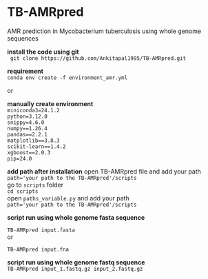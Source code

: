 # TB-AMRpred  <br />
AMR prediction in Mycobacterium tuberculosis using whole genome sequences <br />

**install the code using git** <br />
``` git clone https://github.com/Ankitapal1995/TB-AMRpred.git``` <br />

**requirement**  <br />
```conda env create -f environment_amr.yml``` <br />

 or <br />


**manually create environment** <br />
```miniconda3=24.1.2```  <br />
```python=3.12.0```  <br />
```snippy=4.6.0```  <br />
```numpy==1.26.4```  <br />
```pandas==2.2.1```  <br />
```matplotlib==3.8.3```  <br />
```scikit-learn==1.4.2```  <br />
```xgboost==2.0.3 ```  <br />
```pip=24.0```  <br />

**add path after installation**
open TB-AMRpred file and add your path <br/>
```path='your path to the TB-AMRpred'/scripts``` <br/>
go to ```scripts``` folder <br/>
```cd scripts```  <br/>
open ```paths_variable.py``` and add your path <br/>
```path='your path to the TB-AMRpred'/scripts``` <br/>

**script run using whole genome fasta sequence** <br />

```TB-AMRpred input.fasta``` <br />
or <br />

```TB-AMRpred input.fna ``` <br />

**script run using whole genome fastq sequence**  <br />
```TB-AMRpred input_1.fastq.gz input_2.fastq.gz``` <br />

 



